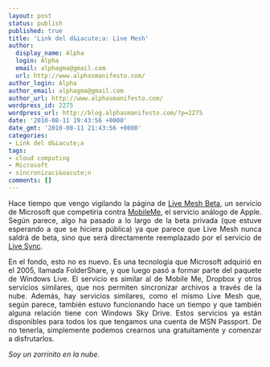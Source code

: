 ```yaml
---
layout: post
status: publish
published: true
title: 'Link del d&iacute;a: Live Mesh'
author:
  display_name: Alpha
  login: Alpha
  email: alphagma@gmail.com
  url: http://www.alphasmanifesto.com/
author_login: Alpha
author_email: alphagma@gmail.com
author_url: http://www.alphasmanifesto.com/
wordpress_id: 2275
wordpress_url: http://blog.alphasmanifesto.com/?p=2275
date: '2010-08-11 19:43:56 +0000'
date_gmt: '2010-08-11 21:43:56 +0000'
categories:
- Link del d&iacute;a
tags:
- cloud computing
- Microsoft
- sincronizaci&oacute;n
comments: []
---
```

<p style="text-align: justify;">Hace tiempo que vengo vigilando la p&aacute;gina de <a href="https://www.mesh.com/">Live Mesh Beta</a>, un servicio de Microsoft que competir&iacute;a contra <a href="http://www.me.com">MobileMe</a>, el servicio an&aacute;logo de Apple. Seg&uacute;n parece, algo ha pasado a lo largo de la beta privada (que estuve esperando a que se hiciera p&uacute;blica) ya que parece que Live Mesh nunca saldr&aacute; de beta, sino que ser&aacute; directamente reemplazado por el servicio de <a href="http://sync.live.com/">Live Sync</a>.</p>
<p style="text-align: justify;">En el fondo, esto no es nuevo. Es una tecnolog&iacute;a que Microsoft adquiri&oacute; en el 2005, llamada FolderShare, y que luego pas&oacute; a formar parte del paquete de Windows Live. El servicio es similar al de Mobile Me, Dropbox y otros servicios similares, que nos permiten sincronizar archivos a trav&eacute;s de la nube. Adem&aacute;s, hay servicios similares, como el mismo Live Mesh que, seg&uacute;n parece, tambi&eacute;n estuvo funcionando hace un tiempo y que tambi&eacute;n alguna relaci&oacute;n tiene con Windows Sky Drive. Estos servicios ya est&aacute;n disponibles para todos los que tengamos una cuenta de MSN Passport. De no tenerla, simplemente podemos crearnos una gratuitamente y comenzar a disfrutarlos.</p>
<p style="text-align: justify;"><em>Soy un zorrinito en la nube.</em></p>
